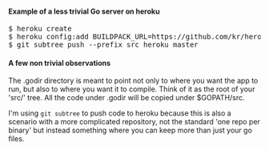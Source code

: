 #### Example of a less trivial Go server on heroku

<pre>
$ heroku create <example_app_name>
$ heroku config:add BUILDPACK_URL=https://github.com/kr/heroku-buildpack-go 
$ git subtree push --prefix src heroku master
</pre>

#### A few non trivial observations

The .godir directory is meant to point not only to where you want the app to run, but also
to where you want it to compile. Think of it as the root of your 'src/' tree. All the code
under .godir will be copied under $GOPATH/src.

I'm using `git subtree` to push code to heroku because this is also a scenario with a more
complicated repository, not the standard 'one repo per binary' but instead something where
you can keep more than just your go files.
